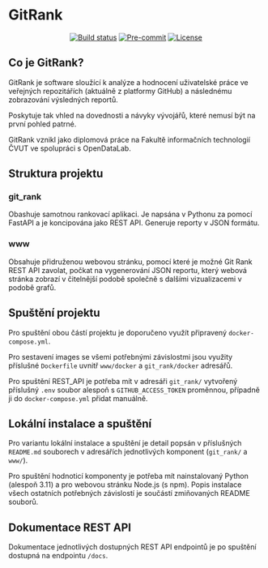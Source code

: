 # GitRank

<div align="center">

[![Build status](https://github.com/opendatalabcz/git_rank/workflows/build/badge.svg?branch=master&event=push)](https://github.com/opendatalabcz/git_rank/actions?query=workflow%3Abuild)
[![Pre-commit](https://img.shields.io/badge/pre--commit-enabled-brightgreen?logo=pre-commit&logoColor=white)](https://github.com/opendatalabcz/git_rank/blob/master/.pre-commit-config.yaml)
[![License](https://img.shields.io/github/license/opendatalabcz/git_rank)](https://github.com/opendatalabcz/git_rank/blob/master/LICENSE)

</div>

## Co je GitRank?

GitRank je software sloužící k analýze a hodnocení uživatelské práce ve veřejných repozitářích (aktuálně z platformy GitHub) a následnému zobrazování výsledných reportů.

Poskytuje tak vhled na dovednosti a návyky vývojářů, které nemusí být na první pohled patrné.

GitRank vznikl jako diplomová práce na Fakultě informačních technologií ČVUT ve spolupráci s OpenDataLab.

## Struktura projektu

### git_rank

Obashuje samotnou rankovací aplikaci. Je napsána v Pythonu za pomocí FastAPI a je koncipována jako REST API. Generuje reporty v JSON formátu.

### www

Obsahuje přidruženou webovou stránku, pomocí které je možné Git Rank REST API zavolat, počkat na vygenerování JSON reportu, který webová stránka zobrazí v čitelnější podobě společně s dalšími vizualizacemi v podobě grafů.

## Spuštění projektu

Pro spuštění obou částí projektu je doporučeno využít připravený <code>docker-compose.yml</code>.

Pro sestavení images se všemi potřebnými závislostmi jsou využity příslušné <code>Dockerfile</code> uvnitř <code>www/docker</code> a <code>git_rank/docker</code> adresářů.

Pro spuštění REST_API je potřeba mít v adresáři <code>git_rank/</code> vytvořený příslušný <code>.env</code> soubor alespoň s <code>GITHUB_ACCESS_TOKEN</code> proměnnou, případně ji do <code>docker-compose.yml</code> přidat manuálně.

## Lokální instalace a spuštění

Pro variantu lokální instalace a spuštění je detail popsán v příslušných <code>README.md</code> souborech v adresářích jednotlivých komponent (<code>git_rank/</code> a <code>www/</code>).

Pro spuštění hodnoticí komponenty je potřeba mít nainstalovaný Python (alespoň 3.11) a pro webovou stránku Node.js (s npm). Popis instalace všech ostatních potřebných závislostí je součástí zmiňovaných README souborů.

## Dokumentace REST API

Dokumentace jednotlivých dostupných REST API endpointů je po spuštění dostupná na endpointu <code>/docs</code>.